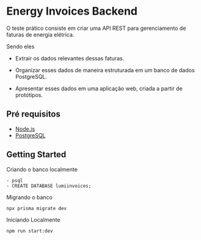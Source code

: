 #  Energy Invoices Backend

O teste prático consiste em criar uma API REST para gerenciamento de faturas de energia elétrica.
  
Sendo eles

- Extrair os dados relevantes dessas faturas.

- Organizar esses dados de maneira estruturada em um banco de dados PostgreSQL.

- Apresentar esses dados em uma aplicação web, criada a partir de protótipos.


## Pré requisitos
- [Node.js](https://nodejs.org/en/download)
- [PostgreSQL](https://www.postgresql.org/download/)

##  Getting Started

Criando o banco localmente
```
- psql
- CREATE DATABASE lumiinvoices;
```
Migrando o banco
```
npx prisma migrate dev
```
Iniciando Localmente
```
npm run start:dev
```
